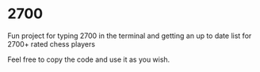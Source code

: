 # 2700
Fun project for typing 2700 in the terminal and getting an up to date list for 2700+ rated chess players

Feel free to copy the code and use it as you wish.
